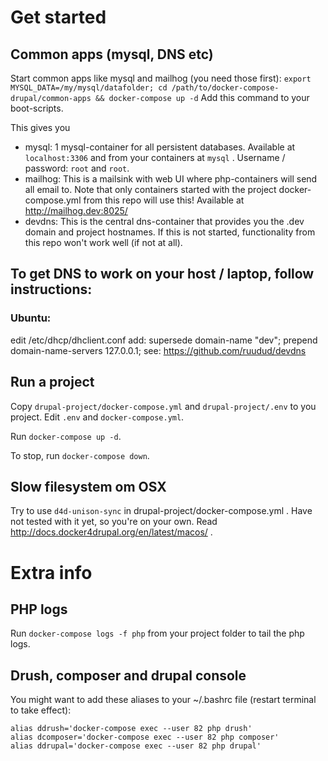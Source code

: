 
# Get started

## Common apps (mysql, DNS etc)
Start common  apps like mysql and mailhog (you need those first):
`export MYSQL_DATA=/my/mysql/datafolder; cd /path/to/docker-compose-drupal/common-apps && docker-compose up -d`
Add this command to your boot-scripts.


This gives you
 - mysql:    1 mysql-container for all persistent databases.
             Available at `localhost:3306` and from your containers at `mysql` .
             Username / password: `root` and `root`.
 - mailhog:  This is a mailsink with web UI where php-containers will send all email to.
             Note that only containers started with the project docker-compose.yml from this repo will use this!
             Available at http://mailhog.dev:8025/
 - devdns:   This is the central dns-container that provides you the .dev domain and project hostnames.
             If this is not started, functionality from this repo won't work well (if not at all).


## To get DNS to work on your host / laptop, follow instructions:

### Ubuntu:
   edit /etc/dhcp/dhclient.conf
   add:
      supersede domain-name "dev";
      prepend domain-name-servers 127.0.0.1;
   see: https://github.com/ruudud/devdns


## Run a project
Copy `drupal-project/docker-compose.yml` and `drupal-project/.env` to you project.
Edit `.env` and `docker-compose.yml`.

Run `docker-compose up -d`.

To stop, run `docker-compose down`.

## Slow filesystem om OSX
Try to use `d4d-unison-sync` in drupal-project/docker-compose.yml .
Have not tested with it yet, so you're on your own.
Read http://docs.docker4drupal.org/en/latest/macos/ .

# Extra info

## PHP logs

Run `docker-compose logs -f php` from your project folder to tail the php logs.

## Drush, composer and drupal console

You might want to add these aliases to your ~/.bashrc file (restart terminal to take effect):

```
alias ddrush='docker-compose exec --user 82 php drush'
alias dcomposer='docker-compose exec --user 82 php composer'
alias ddrupal='docker-compose exec --user 82 php drupal'
```


